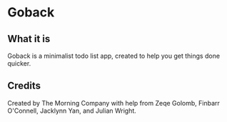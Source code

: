 # Goback

## What it is

Goback is a minimalist todo list app, created to help you get things done quicker.

## Credits

Created by The Morning Company with help from Zeqe Golomb, Finbarr O'Connell, Jacklynn Yan, and Julian Wright.
